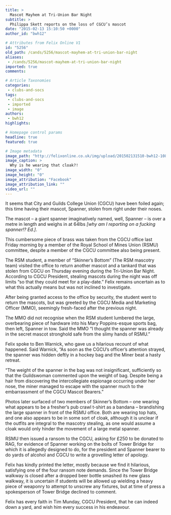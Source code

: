 ```yaml
---
title: >
  Mascot Mayhem at Tri-Union Bar Night
subtitle: >
  Philippa Skett reports on the loss of CGCU’s mascot
date: "2015-02-13 15:10:50 +0000"
author_id: "bwh12"

# Attributes from Felix Online V1
id: "5256"
old_path: /cands/5256/mascot-mayhem-at-tri-union-bar-night
aliases:
 - /cands/5256/mascot-mayhem-at-tri-union-bar-night
imported: true
comments:

# Article Taxonomies
categories:
 - clubs-and-socs
tags:
 - clubs-and-socs
 - imported
 - image
authors:
 - bwh12
highlights:

# Homepage control params
headline: true
featured: true

# Image metadata
image_path: "http://felixonline.co.uk/img/upload/201502131510-bwh12-10830587_1582178332005457_388081142789157972_o.jpg"
image_caption: >
  Why is he wearing that cloak?!
image_width: "0"
image_height: "0"
image_attribution: "Facebook"
image_attribution_link: ""
video_url: ""
---
```


It seems that City and Guilds College Union (CGCU) have been foiled again; this time having their mascot, Spanner, stolen from right under their noses.

The mascot – a giant spanner imaginatively named, well, Spanner – is over a metre in length and weighs in at 64lbs _[why am I reporting on a fucking spanner!? Ed.]_.

This cumbersome piece of brass was taken from the CGCU office last Friday morning by a member of the Royal School of Mines Union (RSMU) committee, despite a member of the CGCU committee also being present.

The RSM student, a member of “Skinner’s Bottom” (The RSM mascotry team) visited the office to return another mascot and a tankard that was stolen from CGCU on Thursday evening during the Tri-Union Bar Night. According to CGCU President, stealing mascots during the night was off limits “so that they could meet for a play-date.” Felix remains uncertain as to what this actually means but was not inclined to investigate.

After being granted access to the office by security, the student went to return the mascots, but was greeted by the CGCU Media and Marketing Officer (MMO), seemingly fresh-faced after the previous night.

The MMO did not recognise when the RSM student lumbered the large, overbearing piece of hardware into his Mary Poppins-esque sports bag, then left, Spanner in tow. Said the MMO “I thought the spanner was already in the secret mascot stronghold safe from the slimy hands of RSMU.”

Felix spoke to Ben Warnick, who gave us a hilarious recount of what happened. Said Warnick, “As soon as the CGCU’s officer’s attention strayed, the spanner was hidden deftly in a hockey bag and the Miner beat a hasty retreat.

“The weight of the spanner in the bag was not insignificant, sufficiently so that the Guildswoman commented upon the weight of bag. Despite being a hair from discovering the intercollegiate espionage occurring under her nose, the miner managed to escape with the spanner much to the embarrassment of the CGCU Mascot Bearers.”

Photos later surfaced of two members of Skinner’s Bottom – one wearing what appears to be a fresher’s pub crawl t-shirt as a bandana – brandishing the large spanner in front of the RSMU office. Both are wearing top hats, and one also appears to be in some sort of cloak, although it is unclear if the outfits are integral to the mascotry stealing, as one would assume a cloak would only hinder the movement of a large metal spanner.

RSMU then issued a ransom to the CGCU, asking for £250 to be donated to RAG, for evidence of Spanner working on the bolts of Tower Bridge for which it is allegedly designed to do, for the president and Spanner bearer to do yards of alcohol and CGCU to write a grovelling letter of apology.

Felix has kindly printed the letter, mostly because we find it hilarious, satisfying one of the four ransom note demands. Since the Tower Bridge walkway is closed after a dropped beer bottle smashed its new glass walkway, it is uncertain if students will be allowed up wielding a heavy piece of weaponry to attempt to unscrew any fixtures, but at time of press a spokesperson of Tower Bridge declined to comment.

Felix has every faith in Tim Munday, CGCU President, that he can indeed down a yard, and wish him every success in his endeavour.
